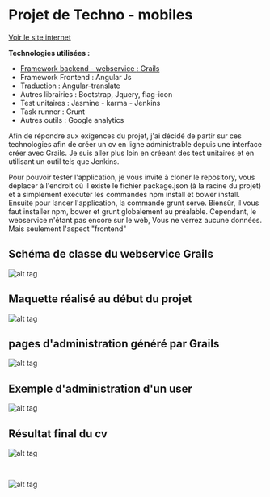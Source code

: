 
  <h1>Projet de Techno - mobiles</h1>
  <p><a href="http://68.66.240.35/">Voir le site internet</a></p>
  <p> <strong> Technologies utilisées : </strong> </p>
  <ul>
  <li> <a href="https://github.com/sofianeOuafir/cv-admin"> <span>Framework backend - webservice </span> : Grails </a> </li>
  <li> <span>Framework Frontend </span> : Angular Js </li>
  <li> <span> Traduction </span> : Angular-translate </li> 
  <li> <span> Autres librairies </span> : Bootstrap, Jquery, flag-icon </li> 
  <li> <span> Test unitaires </span> : Jasmine - karma - Jenkins</li>    
  <li> <span> Task runner </span> : Grunt </li> 
  <li> Autres outils : Google analytics </li>
  </ul>
  
  <p> Afin de répondre aux exigences du projet, j'ai décidé de partir sur ces technologies afin de créer un cv en ligne administrable depuis une interface créer avec Grails. Je suis aller plus loin en créeant des test unitaires et en utilisant un outil tels que Jenkins. </p>
  
  <p> Pour pouvoir tester l'application, je vous invite à cloner le repository, vous déplacer à l'endroit où il existe le fichier package.json (à la racine du projet) et à simplement executer les commandes npm install et bower install. Ensuite pour lancer l'application, la commande grunt serve. Biensûr, il vous faut installer npm, bower et grunt globalement au préalable. Cependant, le webservice n'étant pas encore sur le web, Vous ne verrez aucune données. Mais seulement l'aspect "frontend"
  </p>
  
  <h2> Schéma de classe du webservice Grails </h2>
  
  ![alt tag](https://github.com/sofianeOuafir/cv/blob/master/app/images/uml.png?raw=true)
  
  <h2> Maquette réalisé au début du projet </h2>
  
  ![alt tag](https://github.com/sofianeOuafir/cv/blob/master/app/images/maquette.png?raw=true)
  
  <h2> pages d'administration généré par Grails </h2>
  
  ![alt tag](https://github.com/sofianeOuafir/cv/blob/master/app/images/grails-controllers.png?raw=true)
  
  <h2> Exemple d'administration d'un user </h2>
    
  ![alt tag](https://github.com/sofianeOuafir/cv/blob/master/app/images/grails-user.png?raw=true)
  
  <h2> Résultat final du cv </h2>
    
  ![alt tag](https://github.com/sofianeOuafir/cv/blob/master/app/images/cv-1.png?raw=true)
  
  <br/>
  
  ![alt tag](https://github.com/sofianeOuafir/cv/blob/master/app/images/cv-2.png?raw=true)
  
  
  
  
  
  
